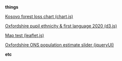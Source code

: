 **things** 

[Kosovo forest loss chart (chart.js)](./Kosovo_forestloss.html)

[Oxfordshire pupil ethnicity & first language 2020 (d3.js)](./Ox_pupil_eth.html)

[Map test (leaflet.js)](./map_test.html)

[Oxfordshire ONS population estimate slider (jqueryUI)](./Oxpopslider.html)

**etc**
